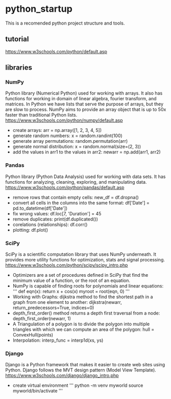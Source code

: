 # python_startup

This is a recomended python project structure and tools.

## tutorial
https://www.w3schools.com/python/default.asp

## libraries

### NumPy 
Python library (Numerical Python) used for working with arrays. It also has functions for working in domain of linear algebra, fourier transform, and matrices. In Python we have lists that serve the purpose of arrays, but they are slow to process. NumPy aims to provide an array object that is up to 50x faster than traditional Python lists. https://www.w3schools.com/python/numpy/default.asp

- create arrays: arr = np.array([1, 2, 3, 4, 5])
- generate random numbers: x = random.randint(100)
- generate array permutations: random.permutation(arr)
- generate normal distribution: x = random.normal(size=(2, 3))
- add the values in arr1 to the values in arr2: newarr = np.add(arr1, arr2)

### Pandas
Python library (Python Data Analysis) used for working with data sets. It has functions for analyzing, cleaning, exploring, and manipulating data. https://www.w3schools.com/python/pandas/default.asp
 
 - remove rows that contain empty cells: new_df = df.dropna()
 - convert all cells in the columns into the same format: df['Date'] = pd.to_datetime(df['Date'])
 - fix wrong values: df.loc[7, 'Duration'] = 45
 - remove duplicates: print(df.duplicated())
 - corelations (relationships): df.corr() 
 - plotting: df.plot()

### SciPy
SciPy is a scientific computation library that uses NumPy underneath. It provides more utility functions for optimization, stats and signal processing. https://www.w3schools.com/python/scipy/scipy_intro.php

- Optimizers are a set of procedures defined in SciPy that find the minimum value of a function, or the root of an equation. 
- NumPy is capable of finding roots for polynomials and linear equations: 
'''
def eqn(x):  return x + cos(x)
myroot = root(eqn, 0)
'''
- Working with Graphs: dijkstra method to find the shortest path in a graph from one element to another: dijkstra(newarr, return_predecessors=True, indices=0)
- depth_first_order() method returns a depth first traversal from a node: depth_first_order(newarr, 1)
- A Triangulation of a polygon is to divide the polygon into multiple triangles with which we can compute an area of the polygon: hull = ConvexHull(points)
- Interpolation: interp_func = interp1d(xs, ys)

### Django
Django is a Python framework that makes it easier to create web sites using Python. Django follows the MVT design pattern (Model View Template). https://www.w3schools.com/django/django_intro.php

- create virtual environment
'''
python -m venv myworld 
source myworld/bin/activate 
'''


